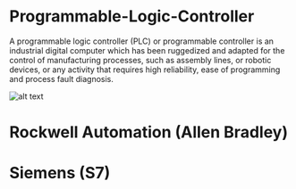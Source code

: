 # Programmable-Logic-Controller
A programmable logic controller (PLC) or programmable controller is an industrial digital computer which has been ruggedized and adapted for the control of manufacturing processes, such as assembly lines, or robotic devices, or any activity that requires high reliability, ease of programming and process fault diagnosis.

![alt text](https://2.bp.blogspot.com/-oAXSPUrfU9g/WFjvnUrChJI/AAAAAAAABA0/BgQandD2iO07sRwLeZn5bts_JPfTRjUogCLcB/s400/PLC_2.jpg)

# Rockwell Automation (Allen Bradley) 
# Siemens (S7) 
